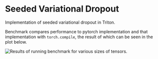 # Seeded Variational Dropout

Implementation of seeded variational dropout in Triton.

Benchmark compares performance to pytorch implementation and that implementation with `torch.compile`, the result of which can be seen in the plot below.

![Results of running benchmark for various sizes of tensors.](https://github.com/sfschouten/seeded-variational-dropout/blob/main/Figure_1.png)
